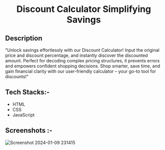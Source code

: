 # <p align="center">Discount Calculator Simplifying Savings</p>

## Description

"Unlock savings effortlessly with our Discount Calculator! Input the original price and discount percentage, and instantly discover the discounted amount. Perfect for decoding complex pricing structures, it prevents errors and empowers confident shopping decisions. Shop smarter, save time, and gain financial clarity with our user-friendly calculator – your go-to tool for discounts!"

## Tech Stacks:-

- HTML
- CSS
- JavaScript

## Screenshots :-

![Screenshot 2024-01-09 231415](https://github.com/harshsinghcs/CalcDiverse/assets/115187902/dc5ef28d-a52c-41db-bdbc-a59f9a044a9a)
